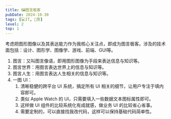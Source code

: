 ```yaml
---
title: 🖼️图言极客
pubDate: 2024-10-30
tags: [💻IT, 🤔思]
level: 2
top: 1
---
```


考虑把图形图像以及其表达能力作为我核心关注点，即成为图言极客。涉及的技术面包括：设计、图形学、图像学、游戏、前端、GUI等。

1. 图言：又叫图言像语，即用图形图像为手段来表达信息与知识等。
2. 图言世界：用图言表达世界上的信息与知识等。
3. 图言人生：用图言表达人生相关的信息与知识等。
4. 一图 UI：
    1. 清晰稳健的跨平台 UI 系统，搞定所有 UI 相关的细节，让用户专注于填内容即可。
    2. 类似 Apple Watch 的 UI，只需要填入一些数据文本图标属性即可。
    3. 这样做 UI 组件的比较系统化有成就感，做业务 UI 的比较省心省事。
    4. 需要定制的，可以直接找我改代码，这样可以保持基础代码简单性。
